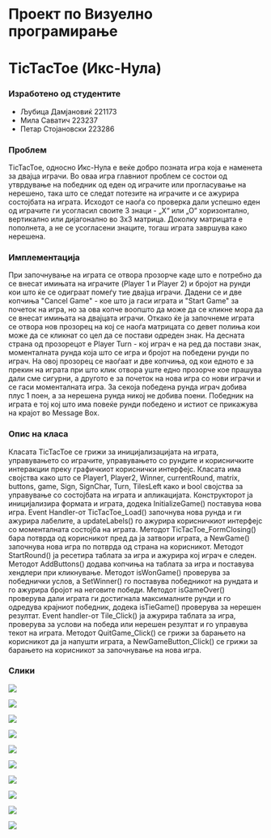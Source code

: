 # Проект по Визуелно програмирање 
# TicTacToe (Икс-Нула)

### Изработено од студентите
- Љубица Дамјановиќ 221173
- Мила Саватич 223237
- Петар Стојановски 223286

### Проблем
TicTacToe, односно Икс-Нула е веќе добро позната игра која е наменета за двајца играчи. Во оваа игра главниот проблем се состои од утврдување на победник од еден од играчите или прогласување на нерешено, така што се следат потезите на играчите и се ажурира состојбата на играта. Исходот се наоѓа со проверка дали успешно еден од играчите ги усогласил своите 3 знаци - „Х“ или „О“ хоризонтално, вертикално или дијагонално во 3х3 матрица. Доколку матрицата е пополнета, а не се усогласени знаците, тогаш играта завршува како нерешена. 

### Имплементација
При започнување на играта се отвора прозорче каде што е потребно да се внесат имињата на играчите (Player 1 и Player 2) и бројот на рунди кои што ќе се одиграат помеѓу тие двајца играчи. Дадени се и две копчиња "Cancel Game" - кое што ја гаси играта и "Start Game" за почеток на игра, но за ова копче воопшто да може да се кликне мора да се внесат имињата на двајцата играчи. Откако ќе ја започнеме играта се отвора нов прозорец на кој се наоѓа матрицата со девет полиња кои може да се кликнат со цел да се постави одреден знак. На десната страна од прозорецот е Player Turn - кој играч е на ред да постави знак, моменталната рунда која што се игра и бројот на победени рунди по играч. На овој прозорец се наоѓаат и две копчиња, од кои едното е за прекин на играта при што клик отвора уште едно прозорче кое прашува дали сме сигурни, а другото е за почеток на нова игра со нови играчи и се гаси моменталната игра. За секоја победена рунда играч добива плус 1 поен, а за нерешена рунда никој не добива поени.  Победник на играта е тој кој што има повеќе рунди победено и истиот се прикажува на крајот во Message Box. 

### Oпис на класа
Класата TicTacToe  се грижи за иницијализацијата на играта, управувањето со играчите, управувањето со рундите и корисничките интеракции преку графичкиот кориснички интерфејс. Класата има својства како што се Player1, Player2, Winner, currentRound, matrix, buttons, game, Sign, SignChar, Turn, TilesLeft како и bool својства за управување со состојбата на играта и апликацијата. Конструкторот ја иницијализира формата и играта, додека InitializeGame() поставува нова игра. Event Handler-от TicTacToe_Load() започнува нова рунда и ги ажурира лабелите, а updateLabels() го ажурира корисничкиот интерфејс со моменталната состојба на играта. Методот TicTacToe_FormClosing() бара потврда од корисникот пред да ја затвори играта, а NewGame() започнува нова игра по потврда од страна на корисникот. Методот StartRound() ја ресетира таблата за игра и ажурира кој играч е следен. Методот AddButtons() додава копчиња на таблата за игра и поставува хендлери при кликнување. Методот isWonGame() проверува за победнички услов, а SetWinner() го поставува победникот на рундата и го ажурира бројот на неговите победи. Методот isGameOver() проверува дали играта ги достигнала максималните рунди и го одредува крајниот победник, додека isTieGame() проверува за нерешен резултат. Еvent handler-от Tile_Click() ја ажурира таблата за игра, проверува за услови на победа или нерешен резултат и го управува текот на играта. Методот QuitGame_Click() се грижи за барањето на корисникот да ја напушти играта, а NewGameButton_Click() се грижи за барањето на корисникот за започнување на нова игра. 

### Слики
![](https://github.com/5ar100/TicTacToe/assets/116762358/3ac2b5f6-da83-427d-880b-70008b3a2129)

![](https://github.com/5ar100/TicTacToe/assets/116762358/94990c4f-0b1c-4c00-b3ab-a2efbbec0862)

![](https://github.com/5ar100/TicTacToe/assets/116762358/79345033-fd1c-4700-b54e-5c51af78519f)

![](https://github.com/5ar100/TicTacToe/assets/116762358/e188e03e-ab96-4b84-b1c0-8776c2f71a9f)

![](https://github.com/5ar100/TicTacToe/assets/116762358/cab4bbae-f9de-4d84-ac70-afe415de1ea3)

![](https://github.com/5ar100/TicTacToe/assets/116762358/c3f8d057-33cd-44e4-80c0-d8ade3fb44bb)

![](https://github.com/5ar100/TicTacToe/assets/116762358/64a41d8c-75d2-4715-9ddc-31265a300836)

![](https://github.com/5ar100/TicTacToe/assets/116762358/ad74e9d8-9df9-4736-b6f1-5212a1206628)

![](https://github.com/5ar100/TicTacToe/assets/116762358/90bdad9a-137a-4a47-9799-276be43848c2)

![](https://github.com/5ar100/TicTacToe/assets/116762358/66f25a9c-7a27-47c4-b457-a03169b42b05)


